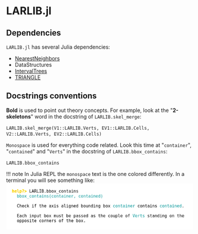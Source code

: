 # LARLIB.jl

## Dependencies

`LARLIB.jl` has several Julia dependencies:

- [NearestNeighbors](https://github.com/KristofferC/NearestNeighbors.jl)
- DataStructures
- [IntervalTrees](https://github.com/BioJulia/IntervalTrees.jl)
- [TRIANGLE](https://github.com/furio/TRIANGLE.jl)


## Docstrings conventions

**Bold** is used to point out theory concepts. For example, look at the 
"**2-skeletons**" word in the docstring of `LARLIB.skel_merge`:
```@docs
LARLIB.skel_merge(V1::LARLIB.Verts, EV1::LARLIB.Cells, V2::LARLIB.Verts, EV2::LARLIB.Cells)
```
`Monospace` is used for everything code related. Look this time at "`container`",
"`contained`" and "`Verts`" in the docstring of `LARLIB.bbox_contains`:
```@docs
LARLIB.bbox_contains
```
!!! note
    In Julia REPL the `monospace` text is the one colored differently. In a terminal you will see something like:  
    ![Julia REPL monospace exaple](./images/monospace_juliarepl.png)
